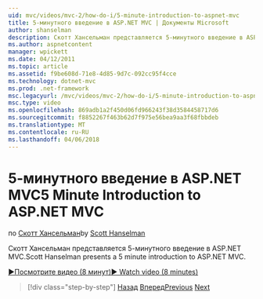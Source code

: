 ```yaml
---
uid: mvc/videos/mvc-2/how-do-i/5-minute-introduction-to-aspnet-mvc
title: 5-минутного введение в ASP.NET MVC | Документы Microsoft
author: shanselman
description: Скотт Хансельман представляется 5-минутного введение в ASP.NET MVC.
ms.author: aspnetcontent
manager: wpickett
ms.date: 04/12/2011
ms.topic: article
ms.assetid: f9be608d-71e8-4d85-9d7c-092cc95f4cce
ms.technology: dotnet-mvc
ms.prod: .net-framework
msc.legacyurl: /mvc/videos/mvc-2/how-do-i/5-minute-introduction-to-aspnet-mvc
msc.type: video
ms.openlocfilehash: 869adb1a2f450d06fd966243f38d3584458717d6
ms.sourcegitcommit: f8852267f463b62d7f975e56bea9aa3f68fbbdeb
ms.translationtype: MT
ms.contentlocale: ru-RU
ms.lasthandoff: 04/06/2018
---
```

<a name="5-minute-introduction-to-aspnet-mvc"></a><span data-ttu-id="a2dfd-103">5-минутного введение в ASP.NET MVC</span><span class="sxs-lookup"><span data-stu-id="a2dfd-103">5 Minute Introduction to ASP.NET MVC</span></span>
====================
<span data-ttu-id="a2dfd-104">по [Скотт Хансельман](https://github.com/shanselman)</span><span class="sxs-lookup"><span data-stu-id="a2dfd-104">by [Scott Hanselman](https://github.com/shanselman)</span></span>

<span data-ttu-id="a2dfd-105">Скотт Хансельман представляется 5-минутного введение в ASP.NET MVC.</span><span class="sxs-lookup"><span data-stu-id="a2dfd-105">Scott Hanselman presents a 5 minute introduction to ASP.NET MVC.</span></span>

[<span data-ttu-id="a2dfd-106">&#9654;Посмотрите видео (8 минут)</span><span class="sxs-lookup"><span data-stu-id="a2dfd-106">&#9654; Watch video (8 minutes)</span></span>](https://channel9.msdn.com/Blogs/ASP-NET-Site-Videos/5-minute-introduction-to-aspnet-mvc)

> [!div class="step-by-step"]
> <span data-ttu-id="a2dfd-107">[Назад](aspnet-mvc-2-render-action.md)
> [Вперед](how-to-best-learn-asp-net-mvc.md)</span><span class="sxs-lookup"><span data-stu-id="a2dfd-107">[Previous](aspnet-mvc-2-render-action.md)
[Next](how-to-best-learn-asp-net-mvc.md)</span></span>
